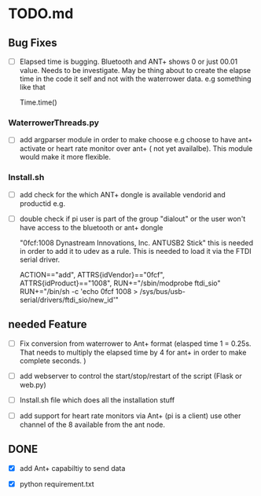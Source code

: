 # TODO.md

## Bug Fixes

- [ ] Elapsed time is bugging. Bluetooth and ANT+ shows 0 or just 00.01 value. Needs to be investigate. 
May be thing about to create the elapse time in the code it self and not with the 
  waterrower data. e.g something like that 
  

    Time.time()

### WaterrowerThreads.py 

- [ ] add argparser module in order to make choose e.g choose to have ant+ activate or heart rate monitor over 
ant+ ( not yet availalbe). This module would make it more flexible. 
 
### Install.sh 

- [ ] add check for the which ANT+ dongle is available vendorid and productid e.g.
- [ ] double check if pi user is part of the group "dialout" or the user won't have access to the bluetooth or 
ant+ dongle 
  

    "0fcf:1008 Dynastream Innovations, Inc. ANTUSB2 Stick"
this is needed in order to add it to udev 
as a rule. This is needed to load it via the FTDI serial driver. 
  
  
    ACTION=="add", ATTRS{idVendor}=="0fcf", ATTRS{idProduct}=="1008", RUN+="/sbin/modprobe ftdi_sio" RUN+="/bin/sh -c 'echo 0fcf 1008 > /sys/bus/usb-serial/drivers/ftdi_sio/new_id'"



## needed Feature
- [ ] Fix conversion from waterrower to Ant+ format (elasped time 1 = 0.25s. That needs to multiply the elapsed time 
  by 4 for ant+ in order to make complete seconds. )
- [ ] add webserver to control the start/stop/restart of the script (Flask or web.py)
- [ ] Install.sh file which does all the installation stuff
- [ ] add support for heart rate monitors via Ant+ (pi is a client) use other channel of the 8 available from 
the ant node. 
  

## DONE
- [x] add Ant+ capabiltiy to send data
- [x] python requirement.txt

